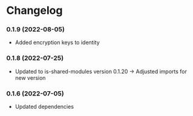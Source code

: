 # Changelog

### 0.1.9 (2022-08-05)

- Added encryption keys to identity

### 0.1.8 (2022-07-25)

- Updated to is-shared-modules version 0.1.20 -> Adjusted imports for new version

### 0.1.6 (2022-07-05)

- Updated dependencies
